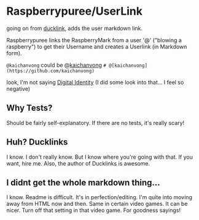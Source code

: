 # Raspberrypuree/UserLink
going on from [ducklink](https://github.com/kaichanvong/ducklink), adds the user markdown link.

Raspberrypuree links the RaspberryMark from a user '@' ("blowing a raspberry") to get their Username and creates a Userlink (in Markdown form).

`@kaichanvong` could be @[kaichanvong](https://github.com/kaichanvong) `# @[kaichanvong](https://github.com/kaichanvong)` 

look, I'm not saying [Digital Identity](https://www.kaivong.com/about/contact/digital-identity/) (I did some look into that... I feel so negative)

## Why Tests? 
Should be fairly self-explanatory. If there are no tests, it's really scary!

## Huh? Ducklinks
I know. I don't really know. But I know where you're going with that. If you want, hire me. Also, the author of Ducklinks is awesome. 

## I didnt get the whole markdown thing...
I know. Readme is difficult. It's in perfection/editing. I'm quite into moving away from HTML now and then. Same in certain video games. It can be nicer. Turn off that setting in that video game. For goodness sayings!
